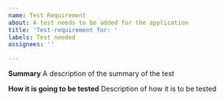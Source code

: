 ```yaml
---
name: Test Requirement
about: A test needs to be added for the application
title: 'Test-requirement for: '
labels: Test needed
assignees: ''

---
```


**Summary**
A description of the summary of the test

**How it is going to be tested**
Description of how it is to be tested
